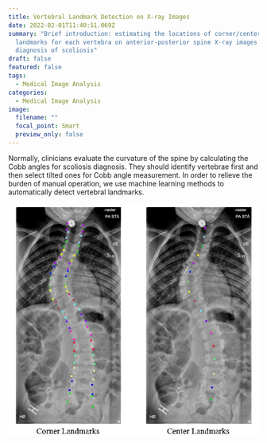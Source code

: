 ```yaml
---
title: Vertebral Landmark Detection on X-ray Images
date: 2022-02-01T11:40:51.069Z
summary: "Brief introduction: estimating the locations of corner/center
  landmarks for each vertebra on anterior-posterior spine X-ray images for the
  diagnosis of scoliosis"
draft: false
featured: false
tags:
  - Medical Image Analysis
categories:
  - Medical Image Analysis
image:
  filename: ""
  focal_point: Smart
  preview_only: false
---
```

Normally, clinicians evaluate the curvature of the spine by calculating the Cobb angles for scoliosis diagnosis. They should identify vertebrae first and then select tilted ones for Cobb angle measurement. In order to relieve the burden of manual operation, we use machine learning methods to automatically detect vertebral landmarks.

![](sample-of-annotations.png)